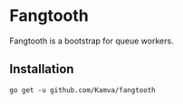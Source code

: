 # Fangtooth

Fangtooth is a bootstrap for queue workers.  

## Installation

```
go get -u github.com/Kamva/fangtooth
```
